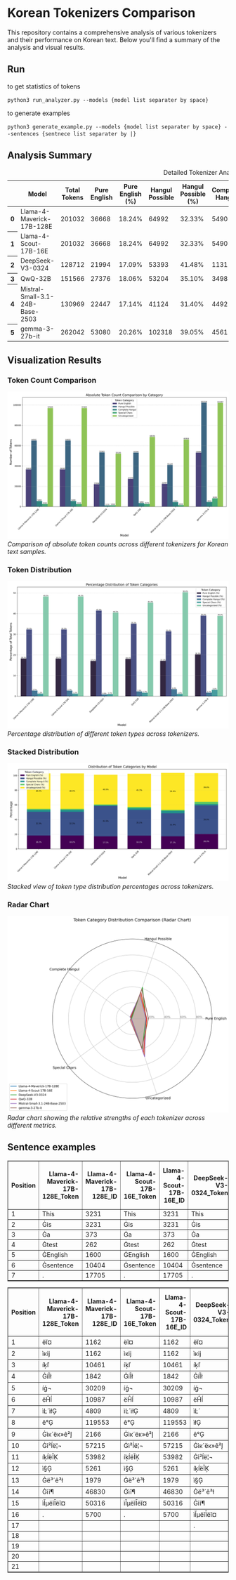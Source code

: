 # Korean Tokenizers Comparison

This repository contains a comprehensive analysis of various tokenizers and their performance on Korean text. Below you'll find a summary of the analysis and visual results.

## Run
to get statistics of tokens
```
python3 run_analyzer.py --models {model list separater by space}
```
to generate examples
```
python3 generate_example.py --models {model list separater by space} --sentences {sentnece list separater by |}
```
## Analysis Summary

</style>
<table id="T_7cf13">
  <caption>Detailed Tokenizer Analysis Comparison</caption>
  <thead>
    <tr>
      <th class="blank level0" >&nbsp;</th>
      <th id="T_7cf13_level0_col0" class="col_heading level0 col0" >Model</th>
      <th id="T_7cf13_level0_col1" class="col_heading level0 col1" >Total Tokens</th>
      <th id="T_7cf13_level0_col2" class="col_heading level0 col2" >Pure English</th>
      <th id="T_7cf13_level0_col3" class="col_heading level0 col3" >Pure English (%)</th>
      <th id="T_7cf13_level0_col4" class="col_heading level0 col4" >Hangul Possible</th>
      <th id="T_7cf13_level0_col5" class="col_heading level0 col5" >Hangul Possible (%)</th>
      <th id="T_7cf13_level0_col6" class="col_heading level0 col6" >Complete Hangul</th>
      <th id="T_7cf13_level0_col7" class="col_heading level0 col7" >Complete Hangul (%)</th>
      <th id="T_7cf13_level0_col8" class="col_heading level0 col8" >Special Chars</th>
      <th id="T_7cf13_level0_col9" class="col_heading level0 col9" >Special Chars (%)</th>
      <th id="T_7cf13_level0_col10" class="col_heading level0 col10" >Uncategorized</th>
      <th id="T_7cf13_level0_col11" class="col_heading level0 col11" >Uncategorized (%)</th>
    </tr>
  </thead>
  <tbody>
    <tr>
      <th id="T_7cf13_level0_row0" class="row_heading level0 row0" >0</th>
      <td id="T_7cf13_row0_col0" class="data row0 col0" >Llama-4-Maverick-17B-128E</td>
      <td id="T_7cf13_row0_col1" class="data row0 col1" >201032</td>
      <td id="T_7cf13_row0_col2" class="data row0 col2" >36668</td>
      <td id="T_7cf13_row0_col3" class="data row0 col3" >18.24%</td>
      <td id="T_7cf13_row0_col4" class="data row0 col4" >64992</td>
      <td id="T_7cf13_row0_col5" class="data row0 col5" >32.33%</td>
      <td id="T_7cf13_row0_col6" class="data row0 col6" >5490</td>
      <td id="T_7cf13_row0_col7" class="data row0 col7" >2.73%</td>
      <td id="T_7cf13_row0_col8" class="data row0 col8" >2509</td>
      <td id="T_7cf13_row0_col9" class="data row0 col9" >1.25%</td>
      <td id="T_7cf13_row0_col10" class="data row0 col10" >97009</td>
      <td id="T_7cf13_row0_col11" class="data row0 col11" >48.26%</td>
    </tr>
    <tr>
      <th id="T_7cf13_level0_row1" class="row_heading level0 row1" >1</th>
      <td id="T_7cf13_row1_col0" class="data row1 col0" >Llama-4-Scout-17B-16E</td>
      <td id="T_7cf13_row1_col1" class="data row1 col1" >201032</td>
      <td id="T_7cf13_row1_col2" class="data row1 col2" >36668</td>
      <td id="T_7cf13_row1_col3" class="data row1 col3" >18.24%</td>
      <td id="T_7cf13_row1_col4" class="data row1 col4" >64992</td>
      <td id="T_7cf13_row1_col5" class="data row1 col5" >32.33%</td>
      <td id="T_7cf13_row1_col6" class="data row1 col6" >5490</td>
      <td id="T_7cf13_row1_col7" class="data row1 col7" >2.73%</td>
      <td id="T_7cf13_row1_col8" class="data row1 col8" >2509</td>
      <td id="T_7cf13_row1_col9" class="data row1 col9" >1.25%</td>
      <td id="T_7cf13_row1_col10" class="data row1 col10" >97009</td>
      <td id="T_7cf13_row1_col11" class="data row1 col11" >48.26%</td>
    </tr>
    <tr>
      <th id="T_7cf13_level0_row2" class="row_heading level0 row2" >2</th>
      <td id="T_7cf13_row2_col0" class="data row2 col0" >DeepSeek-V3-0324</td>
      <td id="T_7cf13_row2_col1" class="data row2 col1" >128712</td>
      <td id="T_7cf13_row2_col2" class="data row2 col2" >21994</td>
      <td id="T_7cf13_row2_col3" class="data row2 col3" >17.09%</td>
      <td id="T_7cf13_row2_col4" class="data row2 col4" >53393</td>
      <td id="T_7cf13_row2_col5" class="data row2 col5" >41.48%</td>
      <td id="T_7cf13_row2_col6" class="data row2 col6" >1131</td>
      <td id="T_7cf13_row2_col7" class="data row2 col7" >0.88%</td>
      <td id="T_7cf13_row2_col8" class="data row2 col8" >1358</td>
      <td id="T_7cf13_row2_col9" class="data row2 col9" >1.06%</td>
      <td id="T_7cf13_row2_col10" class="data row2 col10" >52126</td>
      <td id="T_7cf13_row2_col11" class="data row2 col11" >40.50%</td>
    </tr>
    <tr>
      <th id="T_7cf13_level0_row3" class="row_heading level0 row3" >3</th>
      <td id="T_7cf13_row3_col0" class="data row3 col0" >QwQ-32B</td>
      <td id="T_7cf13_row3_col1" class="data row3 col1" >151566</td>
      <td id="T_7cf13_row3_col2" class="data row3 col2" >27376</td>
      <td id="T_7cf13_row3_col3" class="data row3 col3" >18.06%</td>
      <td id="T_7cf13_row3_col4" class="data row3 col4" >53204</td>
      <td id="T_7cf13_row3_col5" class="data row3 col5" >35.10%</td>
      <td id="T_7cf13_row3_col6" class="data row3 col6" >3498</td>
      <td id="T_7cf13_row3_col7" class="data row3 col7" >2.31%</td>
      <td id="T_7cf13_row3_col8" class="data row3 col8" >2579</td>
      <td id="T_7cf13_row3_col9" class="data row3 col9" >1.70%</td>
      <td id="T_7cf13_row3_col10" class="data row3 col10" >68596</td>
      <td id="T_7cf13_row3_col11" class="data row3 col11" >45.26%</td>
    </tr>
    <tr>
      <th id="T_7cf13_level0_row4" class="row_heading level0 row4" >4</th>
      <td id="T_7cf13_row4_col0" class="data row4 col0" >Mistral-Small-3.1-24B-Base-2503</td>
      <td id="T_7cf13_row4_col1" class="data row4 col1" >130969</td>
      <td id="T_7cf13_row4_col2" class="data row4 col2" >22447</td>
      <td id="T_7cf13_row4_col3" class="data row4 col3" >17.14%</td>
      <td id="T_7cf13_row4_col4" class="data row4 col4" >41124</td>
      <td id="T_7cf13_row4_col5" class="data row4 col5" >31.40%</td>
      <td id="T_7cf13_row4_col6" class="data row4 col6" >4492</td>
      <td id="T_7cf13_row4_col7" class="data row4 col7" >3.43%</td>
      <td id="T_7cf13_row4_col8" class="data row4 col8" >1500</td>
      <td id="T_7cf13_row4_col9" class="data row4 col9" >1.15%</td>
      <td id="T_7cf13_row4_col10" class="data row4 col10" >65958</td>
      <td id="T_7cf13_row4_col11" class="data row4 col11" >50.36%</td>
    </tr>
    <tr>
      <th id="T_7cf13_level0_row5" class="row_heading level0 row5" >5</th>
      <td id="T_7cf13_row5_col0" class="data row5 col0" >gemma-3-27b-it</td>
      <td id="T_7cf13_row5_col1" class="data row5 col1" >262042</td>
      <td id="T_7cf13_row5_col2" class="data row5 col2" >53080</td>
      <td id="T_7cf13_row5_col3" class="data row5 col3" >20.26%</td>
      <td id="T_7cf13_row5_col4" class="data row5 col4" >102318</td>
      <td id="T_7cf13_row5_col5" class="data row5 col5" >39.05%</td>
      <td id="T_7cf13_row5_col6" class="data row5 col6" >4561</td>
      <td id="T_7cf13_row5_col7" class="data row5 col7" >1.74%</td>
      <td id="T_7cf13_row5_col8" class="data row5 col8" >8199</td>
      <td id="T_7cf13_row5_col9" class="data row5 col9" >3.13%</td>
      <td id="T_7cf13_row5_col10" class="data row5 col10" >102087</td>
      <td id="T_7cf13_row5_col11" class="data row5 col11" >38.96%</td>
    </tr>
  </tbody>
</table>


## Visualization Results

### Token Count Comparison
![Absolute Token Count Comparison](tokenizer_comparison_results/absolute_token_count_comparison.png)
*Comparison of absolute token counts across different tokenizers for Korean text samples.*

### Token Distribution
![Percentage Token Distribution Comparison](tokenizer_comparison_results/percentage_token_distribution_comparison.png)
*Percentage distribution of different token types across tokenizers.*

### Stacked Distribution
![Stacked Percentage Distribution](tokenizer_comparison_results/stacked_percentage_distribution.png)
*Stacked view of token type distribution percentages across tokenizers.*

### Radar Chart
![Radar Chart Comparison](tokenizer_comparison_results/radar_chart_comparison.png)
*Radar chart showing the relative strengths of each tokenizer across different metrics.*

## Sentence examples
<table border="1" class="dataframe">
  <thead>
    <tr style="text-align: right;">
      <th>Position</th>
      <th>Llama-4-Maverick-17B-128E_Token</th>
      <th>Llama-4-Maverick-17B-128E_ID</th>
      <th>Llama-4-Scout-17B-16E_Token</th>
      <th>Llama-4-Scout-17B-16E_ID</th>
      <th>DeepSeek-V3-0324_Token</th>
      <th>DeepSeek-V3-0324_ID</th>
      <th>QwQ-32B_Token</th>
      <th>QwQ-32B_ID</th>
      <th>Mistral-Small-3.1-24B-Base-2503_Token</th>
      <th>Mistral-Small-3.1-24B-Base-2503_ID</th>
      <th>gemma-3-27b-it_Token</th>
      <th>gemma-3-27b-it_ID</th>
    </tr>
  </thead>
  <tbody>
    <tr>
      <td>1</td>
      <td>This</td>
      <td>3231</td>
      <td>This</td>
      <td>3231</td>
      <td>This</td>
      <td>2337</td>
      <td>This</td>
      <td>1986</td>
      <td>This</td>
      <td>4380</td>
      <td>This</td>
      <td>2094</td>
    </tr>
    <tr>
      <td>2</td>
      <td>Ġis</td>
      <td>3231</td>
      <td>Ġis</td>
      <td>3231</td>
      <td>Ġis</td>
      <td>2337</td>
      <td>Ġis</td>
      <td>374</td>
      <td>Ġis</td>
      <td>4380</td>
      <td>▁is</td>
      <td>2094</td>
    </tr>
    <tr>
      <td>3</td>
      <td>Ġa</td>
      <td>373</td>
      <td>Ġa</td>
      <td>373</td>
      <td>Ġa</td>
      <td>344</td>
      <td>Ġa</td>
      <td>264</td>
      <td>Ġa</td>
      <td>1395</td>
      <td>▁a</td>
      <td>563</td>
    </tr>
    <tr>
      <td>4</td>
      <td>Ġtest</td>
      <td>262</td>
      <td>Ġtest</td>
      <td>262</td>
      <td>Ġtest</td>
      <td>260</td>
      <td>Ġtest</td>
      <td>1273</td>
      <td>Ġtest</td>
      <td>1261</td>
      <td>▁test</td>
      <td>496</td>
    </tr>
    <tr>
      <td>5</td>
      <td>ĠEnglish</td>
      <td>1600</td>
      <td>ĠEnglish</td>
      <td>1600</td>
      <td>ĠEnglish</td>
      <td>1950</td>
      <td>ĠEnglish</td>
      <td>6364</td>
      <td>ĠEnglish</td>
      <td>2688</td>
      <td>▁English</td>
      <td>1594</td>
    </tr>
    <tr>
      <td>6</td>
      <td>Ġsentence</td>
      <td>10404</td>
      <td>Ġsentence</td>
      <td>10404</td>
      <td>Ġsentence</td>
      <td>3947</td>
      <td>Ġsentence</td>
      <td>11652</td>
      <td>Ġsentence</td>
      <td>7846</td>
      <td>▁sentence</td>
      <td>5422</td>
    </tr>
    <tr>
      <td>7</td>
      <td>.</td>
      <td>17705</td>
      <td>.</td>
      <td>17705</td>
      <td>.</td>
      <td>10175</td>
      <td></td>
      <td></td>
      <td>.</td>
      <td>19286</td>
      <td>.</td>
      <td>13315</td>
    </tr>
  </tbody>
</table>
        
<table border="1" class="dataframe">
  <thead>
    <tr style="text-align: right;">
      <th>Position</th>
      <th>Llama-4-Maverick-17B-128E_Token</th>
      <th>Llama-4-Maverick-17B-128E_ID</th>
      <th>Llama-4-Scout-17B-16E_Token</th>
      <th>Llama-4-Scout-17B-16E_ID</th>
      <th>DeepSeek-V3-0324_Token</th>
      <th>DeepSeek-V3-0324_ID</th>
      <th>QwQ-32B_Token</th>
      <th>QwQ-32B_ID</th>
      <th>Mistral-Small-3.1-24B-Base-2503_Token</th>
      <th>Mistral-Small-3.1-24B-Base-2503_ID</th>
      <th>gemma-3-27b-it_Token</th>
      <th>gemma-3-27b-it_ID</th>
    </tr>
  </thead>
  <tbody>
    <tr>
      <td>1</td>
      <td>ëĭ¤</td>
      <td>1162</td>
      <td>ëĭ¤</td>
      <td>1162</td>
      <td>ëĭ¤</td>
      <td>3874</td>
      <td>ëĭ¤</td>
      <td>13146</td>
      <td>ëĭ¤</td>
      <td>1739</td>
      <td>다</td>
      <td>237131</td>
    </tr>
    <tr>
      <td>2</td>
      <td>ìĸĳ</td>
      <td>1162</td>
      <td>ìĸĳ</td>
      <td>1162</td>
      <td>ìĸĳ</td>
      <td>3874</td>
      <td>ìĸĳ</td>
      <td>126345</td>
      <td>ìĸĳ</td>
      <td>1739</td>
      <td>양</td>
      <td>237131</td>
    </tr>
    <tr>
      <td>3</td>
      <td>íķľ</td>
      <td>10461</td>
      <td>íķľ</td>
      <td>10461</td>
      <td>íķľ</td>
      <td>31123</td>
      <td>íķľ</td>
      <td>23573</td>
      <td>íķľ</td>
      <td>14977</td>
      <td>한</td>
      <td>238884</td>
    </tr>
    <tr>
      <td>4</td>
      <td>ĠíĨł</td>
      <td>1842</td>
      <td>ĠíĨł</td>
      <td>1842</td>
      <td>ĠíĨł</td>
      <td>5634</td>
      <td>Ġí</td>
      <td>10764</td>
      <td>ĠíĨł</td>
      <td>2316</td>
      <td>▁토</td>
      <td>237384</td>
    </tr>
    <tr>
      <td>5</td>
      <td>íģ¬</td>
      <td>30209</td>
      <td>íģ¬</td>
      <td>30209</td>
      <td>íģ¬</td>
      <td>74905</td>
      <td>Ĩ</td>
      <td>228</td>
      <td>íģ¬</td>
      <td>28799</td>
      <td>크</td>
      <td>68274</td>
    </tr>
    <tr>
      <td>6</td>
      <td>ëĤĺ</td>
      <td>10987</td>
      <td>ëĤĺ</td>
      <td>10987</td>
      <td>ëĤĺ</td>
      <td>34899</td>
      <td>łí</td>
      <td>57160</td>
      <td>ëĤĺ</td>
      <td>14498</td>
      <td>나</td>
      <td>238572</td>
    </tr>
    <tr>
      <td>7</td>
      <td>ìĿ´ìłĢ</td>
      <td>4809</td>
      <td>ìĿ´ìłĢ</td>
      <td>4809</td>
      <td>ìĿ´</td>
      <td>12671</td>
      <td>ģ</td>
      <td>223</td>
      <td>ìĿ´</td>
      <td>3594</td>
      <td>이</td>
      <td>237610</td>
    </tr>
    <tr>
      <td>8</td>
      <td>ê°Ģ</td>
      <td>119553</td>
      <td>ê°Ģ</td>
      <td>119553</td>
      <td>ìłĢ</td>
      <td>3761</td>
      <td>¬</td>
      <td>105</td>
      <td>ìłĢ</td>
      <td>1856</td>
      <td>저</td>
      <td>237077</td>
    </tr>
    <tr>
      <td>9</td>
      <td>Ġìĸ´ëĸ»ê²Į</td>
      <td>2166</td>
      <td>Ġìĸ´ëĸ»ê²Į</td>
      <td>2166</td>
      <td>ê°Ģ</td>
      <td>46520</td>
      <td>ëĤĺ</td>
      <td>60315</td>
      <td>ê°Ģ</td>
      <td>12375</td>
      <td>가</td>
      <td>238650</td>
    </tr>
    <tr>
      <td>10</td>
      <td>Ġì²ĺë¦¬</td>
      <td>57215</td>
      <td>Ġì²ĺë¦¬</td>
      <td>57215</td>
      <td>Ġìĸ´ëĸ»ê²Į</td>
      <td>6751</td>
      <td>ìĿ´</td>
      <td>12802</td>
      <td>Ġìĸ´ëĸ»ê²Į</td>
      <td>2385</td>
      <td>▁어떻게</td>
      <td>237272</td>
    </tr>
    <tr>
      <td>11</td>
      <td>íķĺëĬĶ</td>
      <td>53982</td>
      <td>íķĺëĬĶ</td>
      <td>53982</td>
      <td>Ġì²ĺë¦¬</td>
      <td>107730</td>
      <td>ìłĢ</td>
      <td>126781</td>
      <td>Ġì²ĺë¦¬</td>
      <td>24268</td>
      <td>▁처리</td>
      <td>61318</td>
    </tr>
    <tr>
      <td>12</td>
      <td>ì§Ģ</td>
      <td>5261</td>
      <td>ì§Ģ</td>
      <td>5261</td>
      <td>íķĺëĬĶ</td>
      <td>114952</td>
      <td>ê°Ģ</td>
      <td>19969</td>
      <td>íķĺëĬĶ</td>
      <td>66572</td>
      <td>하는</td>
      <td>94478</td>
    </tr>
    <tr>
      <td>13</td>
      <td>Ġë³´ê³ł</td>
      <td>1979</td>
      <td>Ġë³´ê³ł</td>
      <td>1979</td>
      <td>ì§Ģ</td>
      <td>14007</td>
      <td>Ġìĸ´ëĸ»ê²Į</td>
      <td>130108</td>
      <td>ì§Ģ</td>
      <td>5447</td>
      <td>지</td>
      <td>11973</td>
    </tr>
    <tr>
      <td>14</td>
      <td>Ġìĭ¶</td>
      <td>46830</td>
      <td>Ġìĭ¶</td>
      <td>46830</td>
      <td>Ġë³´ê³ł</td>
      <td>6676</td>
      <td>Ġì²ĺë¦¬</td>
      <td>81058</td>
      <td>Ġë³´ê³ł</td>
      <td>2369</td>
      <td>▁보고</td>
      <td>237308</td>
    </tr>
    <tr>
      <td>15</td>
      <td>ìĬµëĭĪëĭ¤</td>
      <td>50316</td>
      <td>ìĬµëĭĪëĭ¤</td>
      <td>50316</td>
      <td>Ġìĭ¶</td>
      <td>112003</td>
      <td>íķĺëĬĶ</td>
      <td>42905</td>
      <td>Ġìĭ¶</td>
      <td>24564</td>
      <td>▁싶</td>
      <td>65819</td>
    </tr>
    <tr>
      <td>16</td>
      <td>.</td>
      <td>5700</td>
      <td>.</td>
      <td>5700</td>
      <td>ìĬµëĭĪëĭ¤</td>
      <td>124431</td>
      <td>ì§Ģ</td>
      <td>21329</td>
      <td>ìĬµëĭĪëĭ¤</td>
      <td>18288</td>
      <td>습니다</td>
      <td>59475</td>
    </tr>
    <tr>
      <td>17</td>
      <td></td>
      <td></td>
      <td></td>
      <td></td>
      <td>.</td>
      <td>19418</td>
      <td>Ġë³´</td>
      <td>63332</td>
      <td>.</td>
      <td>10883</td>
      <td>.</td>
      <td>10131</td>
    </tr>
    <tr>
      <td>18</td>
      <td></td>
      <td></td>
      <td></td>
      <td></td>
      <td></td>
      <td></td>
      <td>ê³ł</td>
      <td>34395</td>
      <td></td>
      <td></td>
      <td></td>
      <td></td>
    </tr>
    <tr>
      <td>19</td>
      <td></td>
      <td></td>
      <td></td>
      <td></td>
      <td></td>
      <td></td>
      <td>Ġìĭ</td>
      <td>28927</td>
      <td></td>
      <td></td>
      <td></td>
      <td></td>
    </tr>
    <tr>
      <td>20</td>
      <td></td>
      <td></td>
      <td></td>
      <td></td>
      <td></td>
      <td></td>
      <td>¶</td>
      <td>114</td>
      <td></td>
      <td></td>
      <td></td>
      <td></td>
    </tr>
    <tr>
      <td>21</td>
      <td></td>
      <td></td>
      <td></td>
      <td></td>
      <td></td>
      <td></td>
      <td>ìĬµëĭĪëĭ¤</td>
      <td>38231</td>
      <td></td>
      <td></td>
      <td></td>
      <td></td>
    </tr>
  </tbody>
</table>
